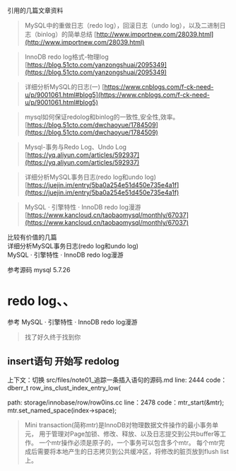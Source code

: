 

引用的几篇文章资料 

> MySQL中的重做日志（redo log），回滚日志（undo log），以及二进制日志（binlog）的简单总结
[http://www.importnew.com/28039.html](http://www.importnew.com/28039.html)

>InnoDB redo log格式-物理log
[https://blog.51cto.com/yanzongshuai/2095349](https://blog.51cto.com/yanzongshuai/2095349)

>详细分析MySQL的日志(一)
[https://www.cnblogs.com/f-ck-need-u/p/9001061.html#blog5](https://www.cnblogs.com/f-ck-need-u/p/9001061.html#blog5)

>mysql如何保证redolog和binlog的一致性,安全性,效率。
[https://blog.51cto.com/dwchaoyue/1784509](https://blog.51cto.com/dwchaoyue/1784509)

>Mysql-事务与Redo Log、Undo Log
[https://yq.aliyun.com/articles/592937](https://yq.aliyun.com/articles/592937)

>详细分析MySQL事务日志(redo log和undo log)    
[https://juejin.im/entry/5ba0a254e51d450e735e4a1f](https://juejin.im/entry/5ba0a254e51d450e735e4a1f)

>MySQL · 引擎特性 · InnoDB redo log漫游
[https://www.kancloud.cn/taobaomysql/monthly/67037](https://www.kancloud.cn/taobaomysql/monthly/67037)

比较有价值的几篇  
详细分析MySQL事务日志(redo log和undo log)    
MySQL · 引擎特性 · InnoDB redo log漫游    


参考源码 mysql 5.7.26  

# redo log、、
参考
MySQL · 引擎特性 · InnoDB redo log漫游    


> 找了好久终于找到你  

## insert语句 开始写 redolog 

上下文：切换
src/files/note01_追踪一条插入语句的源码.md
line: 2444
code：dberr_t row_ins_clust_index_entry_low(

path: storage/innobase/row/row0ins.cc
line：2478
code：mtr_start(&mtr);
      mtr.set_named_space(index->space); 
      
> Mini transaction(简称mtr)是InnoDB对物理数据文件操作的最小事务单元，
用于管理对Page加锁、修改、释放、以及日志提交到公共buffer等工作。
一个mtr操作必须是原子的，一个事务可以包含多个mtr。
每个mtr完成后需要将本地产生的日志拷贝到公共缓冲区，将修改的脏页放到flush list上。      




















































































